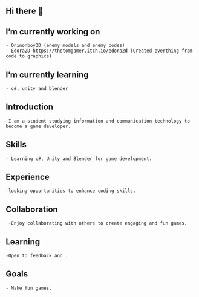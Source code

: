 ## Hi there 👋

 ## I’m currently working on 
    - Oninonboy3D (enemy models and enemy codes)
    - Edora2D https://thetomgamer.itch.io/edora2d (Created everthing from code to graphics)
 
## I’m currently learning 
    - c#, unity and blender

## Introduction
    -I am a student studying information and communication technology to become a game developer.

## Skills
    - Learning c#, Unity and Blender for game development.

## Experience
    -looking opportunities to enhance coding skills.

## Collaboration
     -Enjoy collaborating with others to create engaging and fun games.

## Learning
    -Open to feedback and .

## Goals
    - Make fun games.

